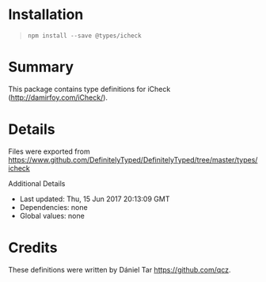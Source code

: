 # Installation
> `npm install --save @types/icheck`

# Summary
This package contains type definitions for iCheck (http://damirfoy.com/iCheck/).

# Details
Files were exported from https://www.github.com/DefinitelyTyped/DefinitelyTyped/tree/master/types/icheck

Additional Details
 * Last updated: Thu, 15 Jun 2017 20:13:09 GMT
 * Dependencies: none
 * Global values: none

# Credits
These definitions were written by Dániel Tar <https://github.com/qcz>.
